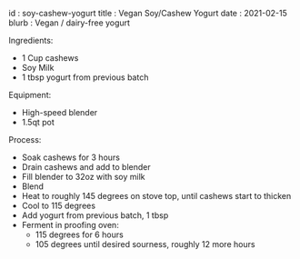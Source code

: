 id         : soy-cashew-yogurt
title      : Vegan Soy/Cashew Yogurt
date       : 2021-02-15
blurb      : Vegan / dairy-free yogurt

Ingredients:

* 1 Cup cashews
* Soy Milk
* 1 tbsp yogurt from previous batch

Equipment:

* High-speed blender
* 1.5qt pot

Process:

* Soak cashews for 3 hours
* Drain cashews and add to blender
* Fill blender to 32oz with soy milk
* Blend
* Heat to roughly 145 degrees on stove top, until cashews start to thicken
* Cool to 115 degrees
* Add yogurt from previous batch, 1 tbsp
* Ferment in proofing oven:
    * 115 degrees for 6 hours
    * 105 degrees until desired sourness, roughly 12 more hours
